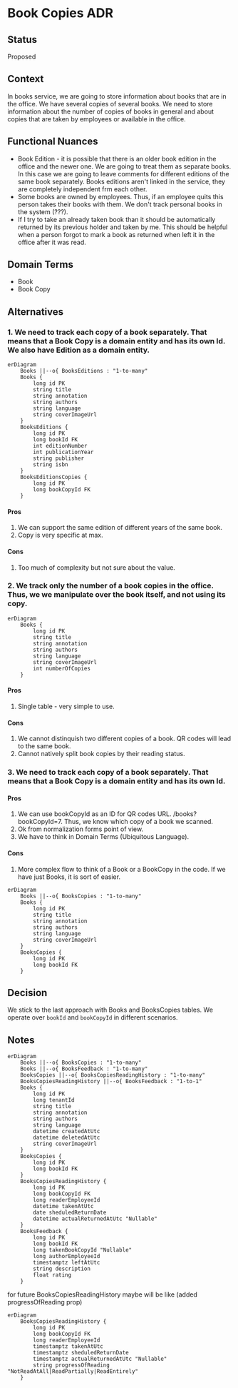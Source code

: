 # Book Copies ADR

## Status

Proposed

## Context

In books service, we are going to store information about books that are in the office. We have several copies of several books. We need to store information about the number of copies of books in general and about copies that are taken by employees or available in the office.

## Functional Nuances

- Book Edition - it is possible that there is an older book edition in the office and the newer one. We are going to treat them as separate books. In this case we are going to leave comments for different editions of the same book separately. Books editions aren't linked in the service, they are completely independent frm each other.
- Some books are owned by employees. Thus, if an employee quits this person takes their books with them. We don't track personal books in the system (???).
- If I try to take an already taken book than it should be automatically returned by its previous holder and taken by me. This should be helpful when a person forgot to mark a book as returned when left it in the office after it was read.

## Domain Terms

- Book
- Book Copy

## Alternatives 

### 1. We need to track each copy of a book separately. That means that a Book Copy is a domain entity and has its own Id. We also have Edition as a domain entity.

```mermaid
erDiagram
    Books ||--o{ BooksEditions : "1-to-many"
    Books {
        long id PK
        string title
        string annotation
        string authors
        string language
        string coverImageUrl
    }
    BooksEditions {
        long id PK
        long bookId FK
        int editionNumber
        int publicationYear
        string publisher
        string isbn
    }
    BooksEditionsCopies {
        long id PK
        long bookCopyId FK
    }
```

#### Pros

1. We can support the same edition of different years of the same book.
2. Copy is very specific at max.

#### Cons

1. Too much of complexity but not sure about the value.

### 2. We track only the number of a book copies in the office. Thus, we we manipulate over the book itself, and not using its copy.

```mermaid
erDiagram
    Books {
        long id PK
        string title
        string annotation
        string authors
        string language
        string coverImageUrl
        int numberOfCopies
    }
```

#### Pros

1. Single table - very simple to use.

#### Cons

1. We cannot distinquish two different copies of a book. QR codes will lead to the same book.
2. Cannot natively split book copies by their reading status.

### 3. We need to track each copy of a book separately. That means that a Book Copy is a domain entity and has its own Id.

#### Pros

1. We can use bookCopyId as an ID for QR codes URL. /books?bookCopyId=7. Thus, we know which copy of a book we scanned.
2. Ok from normalization forms point of view.
3. We have to think in Domain Terms (Ubiquitous Language).

#### Cons

1. More complex flow to think of a Book or a BookCopy in the code. If we have just Books, it is sort of easier.

```mermaid
erDiagram
    Books ||--o{ BooksCopies : "1-to-many"
    Books {
        long id PK
        string title
        string annotation
        string authors
        string language
        string coverImageUrl
    }
    BooksCopies {
        long id PK
        long bookId FK
    }
```

## Decision

We stick to the last approach with Books and BooksCopies tables. We operate over `bookId` and `bookCopyId` in different scenarios.

## Notes

```mermaid
erDiagram
    Books ||--o{ BooksCopies : "1-to-many"
    Books ||--o{ BooksFeedback : "1-to-many"
    BooksCopies ||--o{ BooksCopiesReadingHistory : "1-to-many"
    BooksCopiesReadingHistory ||--o{ BooksFeedback : "1-to-1"
    Books {
        long id PK
        long tenantId
        string title
        string annotation
        string authors
        string language
        datetime createdAtUtc
        datetime deletedAtUtc
        string coverImageUrl
    }
    BooksCopies {
        long id PK
        long bookId FK
    }
    BooksCopiesReadingHistory {
        long id PK
        long bookCopyId FK
        long readerEmployeeId
        datetime takenAtUtc
        date sheduledReturnDate
        datetime actualReturnedAtUtc "Nullable"
    }
    BooksFeedback {
        long id PK
        long bookId FK
        long takenBookCopyId "Nullable"
        long authorEmployeeId
        timestamptz leftAtUtc
        string description
        float rating
    }
```

for future BooksCopiesReadingHistory maybe will be like (added progressOfReading prop)
```mermaid
erDiagram
    BooksCopiesReadingHistory {
        long id PK
        long bookCopyId FK
        long readerEmployeeId
        timestamptz takenAtUtc
        timestamptz sheduledReturnDate
        timestamptz actualReturnedAtUtc "Nullable"
        string progressOfReading "NotReadAtAll|ReadPartially|ReadEntirely"
    }
```